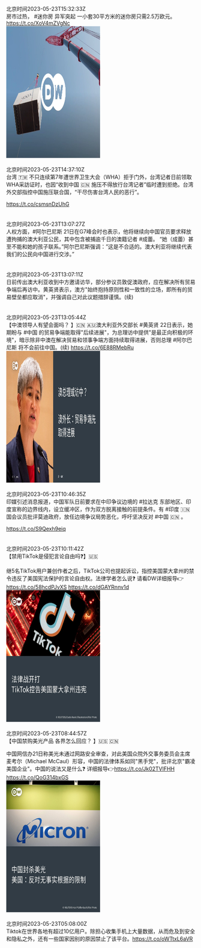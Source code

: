 北京时间2023-05-23T15:32:33Z<br>房市过热， #迷你房 异军突起
一小套30平方米的迷你房只需2.5万欧元。 https://t.co/XoV4mZVgNc<br><img src='/temp/video/2023/u-Month-5/c-Day-23/dw_chinese/1660911580094115840_0.jpg' width='250' height='350'><br><br>北京时间2023-05-23T14:37:10Z<br>台湾 🇹🇼 不只连续第7年遭世界卫生大会（WHA）拒于门外，台湾记者日前领取WHA采訪证时，也因“收到中国 🇨🇳 施压不得放行台湾记者”临时遭到拒绝。台湾外交部指控中国施压联合国，“干尽伤害台湾人民的恶行”。

https://t.co/csmsnDzUhG<br><br><br>北京时间2023-05-23T13:07:27Z<br>人权方面，#阿尔巴尼斯 21日在G7峰会时也表示，他将继续向中国官员要求释放遭拘捕的澳大利亚公民，其中包含被捕逾千日的澳籍记者 #成蕾。 “她（成蕾）甚至不能和她的孩子联系。”阿尔巴尼斯强调：”这是不合适的。澳大利亚将继续代表我们的公民向中国进行交涉。”<br><br><br>北京时间2023-05-23T13:07:11Z<br>日前传出澳大利亚收到中方邀请访华，部分参议员敦促澳政府，应在解决所有贸易争端后再访中。黄英贤表示，澳方"始终抱持原则性和一致性的立场，即所有的贸易壁垒都应取消"，并强调自己对此议题措辞谨慎。(续)<br><br><br>北京时间2023-05-23T13:05:44Z<br>【中澳领导人有望会面吗？ 】🇨🇳 🇦🇺澳大利亚外交部长 #黄英贤 22日表示，她期盼与 #中国 的贸易争端能取得"后续进展"，为总理访中提供"是最正向积极的环境"，暗示除非中澳在解决贸易和领事争端方面持续取得进展，否则总理 #阿尔巴尼斯 将不会前往中国。(续) https://t.co/6E88RMebRu<br><img src='/temp/image/2023/u-Month-5/1660874633623527424_0.jpg' width='250' height='350'><br><br>北京时间2023-05-23T10:46:35Z<br>印媒引述消息报道，中国军队日前要求在中印争议边境的 #拉达克 东部地区、印度宣称的边界线内，设立缓冲区，作为双方脱离接触的前提条件。有 #印度 🇮🇳 国会议员批评莫迪政府，放任边境争议局势恶化，呼吁坚决反对 #中国 🇨🇳 。

https://t.co/S9Qexh9eiq<br><br><br>北京时间2023-05-23T10:11:42Z<br>【禁用TikTok是侵犯言论自由吗❓】🇺🇸

继5名TikTok用户兼创作者之后，TikTok公司也提起诉讼，指控美国蒙大拿州的禁令违反了美国宪法保护的言论自由权。法律学者怎么说❓
请看DW详细报导👉https://t.co/58hcdPJvXS https://t.co/dGAYRnnv1d<br><img src='/temp/image/2023/u-Month-5/1660830836164526080_0.jpg' width='250' height='350'><br><br>北京时间2023-05-23T08:44:57Z<br>【中国禁购美光产品 各界怎么回应？ 】🇺🇸 🇨🇳

中国网信办21日称美光未通过网路安全审查，对此美国众院外交事务委员会主席麦考尔（Michael McCaul）形容，中国的法律体系如同"黑手党"，批评北京"霸凌美国企业"。中国的说法又是什么❓
详细报导👉https://t.co/Jk02TVlFHH https://t.co/QoG314bxGS<br><img src='/temp/image/2023/u-Month-5/1660809002224328705_0.jpg' width='250' height='350'><br><br>北京时间2023-05-23T05:08:00Z<br>Tiktok在世界各地有超过10亿用户。除担心收集手机上大量数据，从而危及到安全和隐私之外，还有一些国家因别的原因禁止了该平台。https://t.co/oWTtxL6aVR<br><br><br>